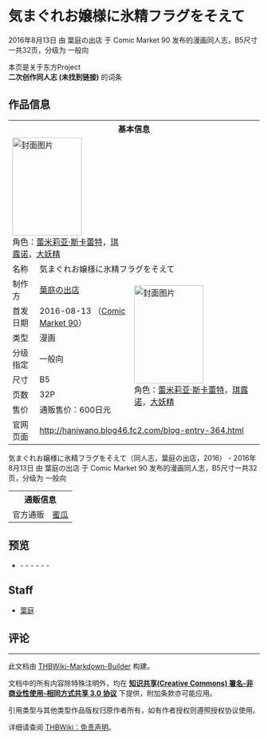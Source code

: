 # 気まぐれお嬢様に氷精フラグをそえて

<!-- source html: G:\repos\THBWiki-Markdown-Builder\THBWikiMarkdown\Temp\main\7\75\ns0%3A%E6%B0%97%E3%81%BE%E3%81%90%E3%82%8C%E3%81%8A%E5%AC%A2%E6%A7%98%E3%81%AB%E6%B0%B7%E7%B2%BE%E3%83%95%E3%83%A9%E3%82%B0%E3%82%92%E3%81%9D%E3%81%88%E3%81%A6.html -->

2016年8月13日 由 葉庭の出店 于 Comic Market 90 发布的漫画同人志，B5尺寸一共32页，分级为 一般向

本页是关于东方Project  
 **二次创作同人志 (未找到链接)** 的词条
## 作品信息

<table><tbody><tr><th colspan="3">基本信息</th></tr><tr><td class="cover-artwork-mobile" colspan="2"><a href="./文件-気まぐれお嬢様に氷精フラグをそえて封面.jpg.md" class="image" title="封面图片"><img alt="封面图片" src="https://upload.thwiki.cc/thumb/e/eb/%E6%B0%97%E3%81%BE%E3%81%90%E3%82%8C%E3%81%8A%E5%AC%A2%E6%A7%98%E3%81%AB%E6%B0%B7%E7%B2%BE%E3%83%95%E3%83%A9%E3%82%B0%E3%82%92%E3%81%9D%E3%81%88%E3%81%A6%E5%B0%81%E9%9D%A2.jpg/139px-%E6%B0%97%E3%81%BE%E3%81%90%E3%82%8C%E3%81%8A%E5%AC%A2%E6%A7%98%E3%81%AB%E6%B0%B7%E7%B2%BE%E3%83%95%E3%83%A9%E3%82%B0%E3%82%92%E3%81%9D%E3%81%88%E3%81%A6%E5%B0%81%E9%9D%A2.jpg" decoding="async" loading="lazy" width="139" height="196" srcset="https://upload.thwiki.cc/thumb/e/eb/%E6%B0%97%E3%81%BE%E3%81%90%E3%82%8C%E3%81%8A%E5%AC%A2%E6%A7%98%E3%81%AB%E6%B0%B7%E7%B2%BE%E3%83%95%E3%83%A9%E3%82%B0%E3%82%92%E3%81%9D%E3%81%88%E3%81%A6%E5%B0%81%E9%9D%A2.jpg/208px-%E6%B0%97%E3%81%BE%E3%81%90%E3%82%8C%E3%81%8A%E5%AC%A2%E6%A7%98%E3%81%AB%E6%B0%B7%E7%B2%BE%E3%83%95%E3%83%A9%E3%82%B0%E3%82%92%E3%81%9D%E3%81%88%E3%81%A6%E5%B0%81%E9%9D%A2.jpg 1.5x, https://upload.thwiki.cc/thumb/e/eb/%E6%B0%97%E3%81%BE%E3%81%90%E3%82%8C%E3%81%8A%E5%AC%A2%E6%A7%98%E3%81%AB%E6%B0%B7%E7%B2%BE%E3%83%95%E3%83%A9%E3%82%B0%E3%82%92%E3%81%9D%E3%81%88%E3%81%A6%E5%B0%81%E9%9D%A2.jpg/277px-%E6%B0%97%E3%81%BE%E3%81%90%E3%82%8C%E3%81%8A%E5%AC%A2%E6%A7%98%E3%81%AB%E6%B0%B7%E7%B2%BE%E3%83%95%E3%83%A9%E3%82%B0%E3%82%92%E3%81%9D%E3%81%88%E3%81%A6%E5%B0%81%E9%9D%A2.jpg 2x" data-file-width="602" data-file-height="850"></a><div class="cover-char">角色：<a href="./蕾米莉亚·斯卡蕾特.md" title="蕾米莉亚·斯卡蕾特">蕾米莉亚·斯卡蕾特</a>，<a href="./琪露诺.md" title="琪露诺">琪露诺</a>，<a href="./大妖精.md" title="大妖精">大妖精</a></div></td>
</tr><tr><td class="label">名称</td><td colspan="2"> 気まぐれお嬢様に氷精フラグをそえて </td></tr><tr><td class="label">制作方</td><td><a href="./葉庭の出店.md" title="葉庭の出店">葉庭の出店</a></td><td class="cover-artwork" rowspan="7" style="min-width:196px;"><a href="./文件-気まぐれお嬢様に氷精フラグをそえて封面.jpg.md" class="image" title="封面图片"><img alt="封面图片" src="https://upload.thwiki.cc/thumb/e/eb/%E6%B0%97%E3%81%BE%E3%81%90%E3%82%8C%E3%81%8A%E5%AC%A2%E6%A7%98%E3%81%AB%E6%B0%B7%E7%B2%BE%E3%83%95%E3%83%A9%E3%82%B0%E3%82%92%E3%81%9D%E3%81%88%E3%81%A6%E5%B0%81%E9%9D%A2.jpg/139px-%E6%B0%97%E3%81%BE%E3%81%90%E3%82%8C%E3%81%8A%E5%AC%A2%E6%A7%98%E3%81%AB%E6%B0%B7%E7%B2%BE%E3%83%95%E3%83%A9%E3%82%B0%E3%82%92%E3%81%9D%E3%81%88%E3%81%A6%E5%B0%81%E9%9D%A2.jpg" decoding="async" loading="lazy" width="139" height="196" srcset="https://upload.thwiki.cc/thumb/e/eb/%E6%B0%97%E3%81%BE%E3%81%90%E3%82%8C%E3%81%8A%E5%AC%A2%E6%A7%98%E3%81%AB%E6%B0%B7%E7%B2%BE%E3%83%95%E3%83%A9%E3%82%B0%E3%82%92%E3%81%9D%E3%81%88%E3%81%A6%E5%B0%81%E9%9D%A2.jpg/208px-%E6%B0%97%E3%81%BE%E3%81%90%E3%82%8C%E3%81%8A%E5%AC%A2%E6%A7%98%E3%81%AB%E6%B0%B7%E7%B2%BE%E3%83%95%E3%83%A9%E3%82%B0%E3%82%92%E3%81%9D%E3%81%88%E3%81%A6%E5%B0%81%E9%9D%A2.jpg 1.5x, https://upload.thwiki.cc/thumb/e/eb/%E6%B0%97%E3%81%BE%E3%81%90%E3%82%8C%E3%81%8A%E5%AC%A2%E6%A7%98%E3%81%AB%E6%B0%B7%E7%B2%BE%E3%83%95%E3%83%A9%E3%82%B0%E3%82%92%E3%81%9D%E3%81%88%E3%81%A6%E5%B0%81%E9%9D%A2.jpg/277px-%E6%B0%97%E3%81%BE%E3%81%90%E3%82%8C%E3%81%8A%E5%AC%A2%E6%A7%98%E3%81%AB%E6%B0%B7%E7%B2%BE%E3%83%95%E3%83%A9%E3%82%B0%E3%82%92%E3%81%9D%E3%81%88%E3%81%A6%E5%B0%81%E9%9D%A2.jpg 2x" data-file-width="602" data-file-height="850"></a><div class="cover-char">角色：<a href="./蕾米莉亚·斯卡蕾特.md" title="蕾米莉亚·斯卡蕾特">蕾米莉亚·斯卡蕾特</a>，<a href="./琪露诺.md" title="琪露诺">琪露诺</a>，<a href="./大妖精.md" title="大妖精">大妖精</a></div></td>
</tr><tr><td class="label">首发日期</td><td>2016-08-13&#160;（<a href="/展会作品列表?e=Comic+Market%2390">Comic Market 90</a>）</td></tr><tr><td class="label">类型</td><td>漫画</td></tr><tr><td class="label">分级指定</td><td>一般向</td></tr><tr><td class="label">尺寸</td><td>B5</td></tr><tr><td class="label">页数</td><td>32P</td></tr><tr><td class="label">售价</td><td>通贩售价：600日元</td></tr>
<tr><td class="label">官网页面</td><td colspan="2"><a rel="nofollow" class="external free" href="http://haniwano.blog46.fc2.com/blog-entry-364.html">http://haniwano.blog46.fc2.com/blog-entry-364.html</a></td></tr></tbody></table>

気まぐれお嬢様に氷精フラグをそえて（同人志，葉庭の出店，2016） - 2016年8月13日 由 葉庭の出店 于 Comic Market 90 发布的漫画同人志，B5尺寸一共32页，分级为 一般向

<table><tbody><tr><th colspan="3">通贩信息</th></tr><tr><td class="label">官方通贩</td><td colspan="2"><a rel="nofollow" class="external text" href="https://www.melonbooks.co.jp/detail/detail.php?product_id=180169">蜜瓜</a></td></tr></tbody></table>


## 预览
- [](./文件-気まぐれお嬢様に氷精フラグをそえて预览图1.jpg.md)- [](./文件-気まぐれお嬢様に氷精フラグをそえて预览图2.jpg.md)- [](./文件-気まぐれお嬢様に氷精フラグをそえて预览图3.jpg.md)- [](./文件-気まぐれお嬢様に氷精フラグをそえて预览图4.jpg.md)- [](./文件-気まぐれお嬢様に氷精フラグをそえて预览图5.jpg.md)- [](./文件-気まぐれお嬢様に氷精フラグをそえて预览图6.jpg.md)- [](./文件-気まぐれお嬢様に氷精フラグをそえて预览图7.jpg.md)

## Staff
- [葉庭](./葉庭.md)

## 评论




---

此文档由 [THBWiki-Markdown-Builder](https://github.com/Delsin-Yu/THBWiki-Markdown-Builder) 构建。

文档中的所有内容除特殊注明外，均在 [**知识共享(Creative Commons) 署名-非商业性使用-相同方式共享 3.0 协议**](https://creativecommons.org/licenses/by-sa/3.0/deed.zh-hans) 下提供，附加条款亦可能应用。

引用类型与其他类型作品版权归原作者所有，如有作者授权则遵照授权协议使用。

详细请查阅 [THBWiki：免责声明](https://thbwiki.cc/THBWiki:%E5%85%8D%E8%B4%A3%E5%A3%B0%E6%98%8E)。

